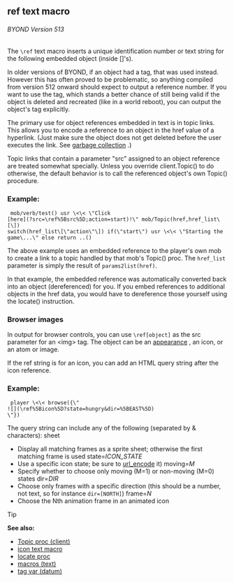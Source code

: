 ## ref text macro 
###### BYOND Version 513



The `\ref` text macro inserts a unique identification number or
text string for the following embedded object (inside \[\]\'s).


In older versions of BYOND, if an object had a tag, that was
used instead. However this has often proved to be problematic, so
anything compiled from version 512 onward should expect to output a
reference number. If you want to use the tag, which stands a better
chance of still being valid if the object is deleted and recreated (like
in a world reboot), you can output the object\'s tag explicitly.


The primary use for object references embedded in text is in
topic links. This allows you to encode a reference to an object in the
href value of a hyperlink. (Just make sure the object does not get
deleted before the user executes the link. See [garbage
collection](/ref/DM/garbage.md) .) 

Topic links that contain a
parameter \"src\" assigned to an object reference are treated somewhat
specially. Unless you override client.Topic() to do otherwise, the
default behavior is to call the referenced object\'s own Topic()
procedure.
### Example:

```
 mob/verb/test() usr \<\< \"Click
[here](?src=\ref%5Bsrc%5D;action=start)!\" mob/Topic(href,href_list\[\])
switch(href_list\[\"action\"\]) if(\"start\") usr \<\< \"Starting the
game\...\" else return ..() 
```
 

The above example uses
an embedded reference to the player\'s own mob to create a link to a
topic handled by that mob\'s Topic() proc. The `href_list` parameter is
simply the result of `params2list(href)`. 

In that example, the
embedded reference was automatically converted back into an object
(dereferenced) for you. If you embed references to additional objects in
the href data, you would have to dereference those yourself using the
locate() instruction.
### Browser images


In output for browser controls, you can use `\ref[object]` as
the src parameter for an \<img\> tag. The object can be an
[appearance](/ref/atom/var/appearance.md) , an icon, or an atom or image.


If the ref string is for an icon, you can add an HTML query
string after the icon reference.
### Example:

```
 player \<\< browse({\"
![](\ref%5Bicon%5D?state=hungry&dir=%5BEAST%5D)
\"}) 
```
 

The query string can include any of the
following (separated by & characters):
sheet
+   Display all matching frames as a sprite sheet; otherwise the first
    matching frame is used
state=*ICON_STATE*
+   Use a specific icon state; be sure to
    [url_encode](/ref/proc/url_encode.md) it)
moving=*M*
+   Specify whether to choose only moving (M=1) or non-moving (M=0)
    states
dir=*DIR*
+   Choose only frames with a specific direction (this should be a
    number, not text, so for instance `dir=[NORTH]`)
frame=*N*
+   Choose the Nth animation frame in an animated icon

> [!TIP] 
> **See also:**
> +   [Topic proc (client)](/ref/client/proc/Topic.md) 
> +   [icon text macro](/ref/DM/text/macros/icon.md) 
> +   [locate proc](/ref/proc/locate.md) 
> +   [macros (text)](/ref/DM/text/macros.md) 
> +   [tag var (datum)](/ref/datum/var/tag.md) 